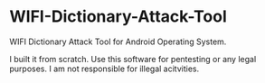 # WIFI-Dictionary-Attack-Tool
WIFI Dictionary Attack Tool for Android Operating System.

I built it from scratch.
Use this software for pentesting or any legal purposes. I am not responsible for illegal acitvities.
